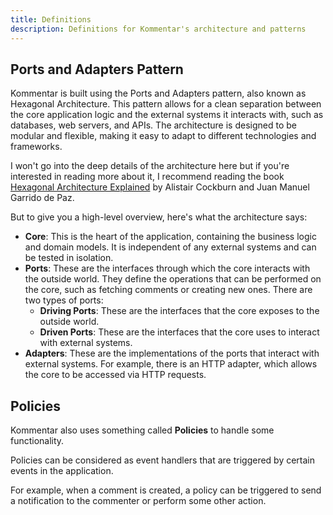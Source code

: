 ```yaml
---
title: Definitions
description: Definitions for Kommentar's architecture and patterns
---
```


## Ports and Adapters Pattern

Kommentar is built using the Ports and Adapters pattern, also known as Hexagonal Architecture.
This pattern allows for a clean separation between the core application logic and the external systems it interacts with, such as databases, web servers, and APIs.
The architecture is designed to be modular and flexible, making it easy to adapt to different technologies and frameworks.

I won't go into the deep details of the architecture here but if you're interested in reading more about it, I recommend reading the book [Hexagonal Architecture Explained](https://alistaircockburn.company.site/Epub-Hexagonal-Architecture-Explained-Updated-1st-ed-p751233517) by Alistair Cockburn and Juan Manuel Garrido de Paz.

But to give you a high-level overview, here's what the architecture says:

- **Core**: This is the heart of the application, containing the business logic and domain models. It is independent of any external systems and can be tested in isolation.
- **Ports**: These are the interfaces through which the core interacts with the outside world. They define the operations that can be performed on the core, such as fetching comments or creating new ones. There are two types of ports:
  - **Driving Ports**: These are the interfaces that the core exposes to the outside world.
  - **Driven Ports**: These are the interfaces that the core uses to interact with external systems.
- **Adapters**: These are the implementations of the ports that interact with external systems. For example, there is an HTTP adapter, which allows the core to be accessed via HTTP requests.

## Policies

Kommentar also uses something called **Policies** to handle some functionality.

Policies can be considered as event handlers that are triggered by certain events in the application.

For example, when a comment is created, a policy can be triggered to send a notification to the commenter or perform some other action.
